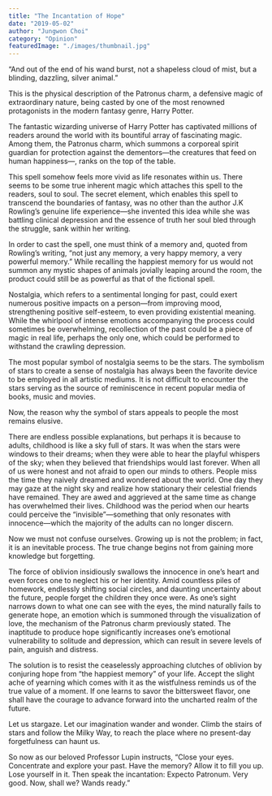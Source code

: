 ```yaml
---
title: "The Incantation of Hope"
date: "2019-05-02"
author: "Jungwon Choi"
category: "Opinion"
featuredImage: "./images/thumbnail.jpg"
---
```


“And out of the end of his wand burst, not a shapeless cloud of mist, but a blinding, dazzling, silver animal.”

This is the physical description of the Patronus charm, a defensive magic of extraordinary nature, being casted by one of the most renowned protagonists in the modern fantasy genre, Harry Potter.

The fantastic wizarding universe of Harry Potter has captivated millions of readers around the world with its bountiful array of fascinating magic. Among them, the Patronus charm, which summons a corporeal spirit guardian for protection against the dementors—the creatures that feed on human happiness—, ranks on the top of the table.

This spell somehow feels more vivid as life resonates within us. There seems to be some true inherent magic which attaches this spell to the readers, soul to soul. The secret element, which enables this spell to transcend the boundaries of fantasy, was no other than the author J.K Rowling’s genuine life experience—she invented this idea while she was battling clinical depression and the essence of truth her soul bled through the struggle, sank within her writing.

In order to cast the spell, one must think of a memory and, quoted from Rowling’s writing, “not just any memory, a very happy memory, a very powerful memory.” While recalling the happiest memory for us would not summon any mystic shapes of animals jovially leaping around the room, the product could still be as powerful as that of the fictional spell.

Nostalgia, which refers to a sentimental longing for past, could exert numerous positive impacts on a person—from improving mood, strengthening positive self-esteem, to even providing existential meaning. While the whirlpool of intense emotions accompanying the process could sometimes be overwhelming, recollection of the past could be a piece of magic in real life, perhaps the only one, which could be performed to withstand the crawling depression.

The most popular symbol of nostalgia seems to be the stars. The symbolism of stars to create a sense of nostalgia has always been the favorite device to be employed in all artistic mediums. It is not difficult to encounter the stars serving as the source of reminiscence in recent popular media of books, music and movies.

Now, the reason why the symbol of stars appeals to people the most remains elusive.

There are endless possible explanations, but perhaps it is because to adults, childhood is like a sky full of stars. It was when the stars were windows to their dreams; when they were able to hear the playful whispers of the sky; when they believed that friendships would last forever. When all of us were honest and not afraid to open our minds to others. People miss the time they naively dreamed and wondered about the world. One day they may gaze at the night sky and realize how stationary their celestial friends have remained. They are awed and aggrieved at the same time as change has overwhelmed their lives. Childhood was the period when our hearts could perceive the “invisible”—something that only resonates with innocence—which the majority of the adults can no longer discern.

Now we must not confuse ourselves. Growing up is not the problem; in fact, it is an inevitable process. The true change begins not from gaining more knowledge but forgetting.

The force of oblivion insidiously swallows the innocence in one’s heart and even forces one to neglect his or her identity. Amid countless piles of homework, endlessly shifting social circles, and daunting uncertainty about the future, people forget the children they once were. As one’s sight narrows down to what one can see with the eyes, the mind naturally fails to generate hope, an emotion which is summoned through the visualization of love, the mechanism of the Patronus charm previously stated. The inaptitude to produce hope significantly increases one’s emotional vulnerability to solitude and depression, which can result in severe levels of pain, anguish and distress.

The solution is to resist the ceaselessly approaching clutches of oblivion by conjuring hope from “the happiest memory” of your life. Accept the slight ache of yearning which comes with it as the wistfulness reminds us of the true value of a moment. If one learns to savor the bittersweet flavor, one shall have the courage to advance forward into the uncharted realm of the future.

Let us stargaze. Let our imagination wander and wonder. Climb the stairs of stars and follow the Milky Way, to reach the place where no present-day forgetfulness can haunt us.

So now as our beloved Professor Lupin instructs, “Close your eyes. Concentrate and explore your past. Have the memory? Allow it to fill you up. Lose yourself in it. Then speak the incantation: Expecto Patronum. Very good. Now, shall we? Wands ready.”
